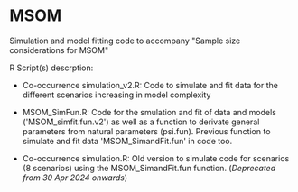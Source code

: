 # MSOM
Simulation and model fitting code to accompany "Sample size considerations for MSOM" 

R Script(s) descrption:

 - Co-occurrence simulation_v2.R: Code to simulate and fit data for the different scenarios increasing in model complexity
 - MSOM_SimFun.R: Code for the smulation and fit of data and models ('MSOM_simfit.fun.v2') as well as a function to derivate general parameters from natural parameters (psi.fun). Previous function to simulate and fit data 'MSOM_SimandFit.fun' in code too. 

 - Co-occurrence simulation.R: Old version to simulate code for scenarios (8 scenarios) using the MSOM_SimandFit.fun function. (_Deprecated from 30 Apr 2024 onwards_) 
